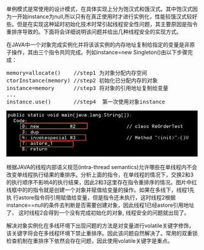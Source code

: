 单例模式是常使用的设计模式，在具体实现上分为饱汉式和饿汉式。其中饱汉式因为一开始instance为null,所以只有在真正使用时才进行实例化，性能较饿汉式较好
些。但是在实现这种延时初始化技术时常引起线程安全性问题，其主要原因是指令重排序导致的。下面将会详细说明该问题并给出几种线程安全的实现方式。

在JAVA中一个对象完成实例化并将该该实例的内存地址复制给指定的变量是非原子操作，其由三个指令共同完成。列如instance=new Singleton()由以下步骤完成：
<pre>
memory=allocate()    //step1 为对象分配内存空间
ctorInstance(memory) //step2 初始化已分配内存的对象
instance=memory      //step3 将对象的引用地址复制给变量
...
instance.use()       //step4  第一次使用对象instance
</pre>

![reorder](https://raw.githubusercontent.com/stonenice/bee/master/java/concurrency/images/reorder.png)

根据JAVA的线程内部语义规范(intra-thread semantics)允许哪些在单线程内不会改变单线程执行结果的重排序。分析上面的指令，在单线程的情况下，交换2和3
的执行顺序不影响4的执行结果，因此2和3这里存在指令重排序的情况。图片中红线框中的的指令就是创建一个对象并赋值给变量的操作。如果在多线下，线程1先执
行astore指令将引用赋值给变量，但是<init>指令还未执行，这时线程2根据instance==null的条件去判断是否需要创建对象，因此线程1已经astore引用地址了，
这时线程2会得到一个没有完成初始化的对象, 线程安全的问题就出现了。
 
解决对象实例化在多线环境下出现问题的方法是对变量进行volatile关键字修饰，该关键字将会在多线程环境下禁止重排序。因此该问题自然解决了。常用的双重锁
检查机制在重排序下依然会存在问题，因此使用volatile关键字是重点。
